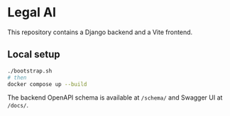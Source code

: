 # Legal AI

This repository contains a Django backend and a Vite frontend.

## Local setup

```bash
./bootstrap.sh
# then
docker compose up --build
```

The backend OpenAPI schema is available at `/schema/` and Swagger UI at `/docs/`.
